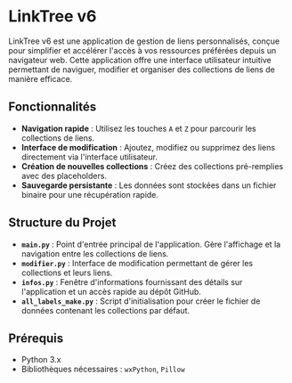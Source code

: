 # LinkTree v6

LinkTree v6 est une application de gestion de liens personnalisés, conçue pour simplifier et accélérer l'accès à vos ressources préférées depuis un navigateur web. Cette application offre une interface utilisateur intuitive permettant de naviguer, modifier et organiser des collections de liens de manière efficace.

## Fonctionnalités

- **Navigation rapide** : Utilisez les touches `A` et `Z` pour parcourir les collections de liens.
- **Interface de modification** : Ajoutez, modifiez ou supprimez des liens directement via l'interface utilisateur.
- **Création de nouvelles collections** : Créez des collections pré-remplies avec des placeholders.
- **Sauvegarde persistante** : Les données sont stockées dans un fichier binaire pour une récupération rapide.

## Structure du Projet

- **`main.py`** : Point d'entrée principal de l'application. Gère l'affichage et la navigation entre les collections de liens.
- **`modifier.py`** : Interface de modification permettant de gérer les collections et leurs liens.
- **`infos.py`** : Fenêtre d'informations fournissant des détails sur l'application et un accès rapide au dépôt GitHub.
- **`all_labels_make.py`** : Script d'initialisation pour créer le fichier de données contenant les collections par défaut.

## Prérequis

- Python 3.x
- Bibliothèques nécessaires : `wxPython`, `Pillow`

